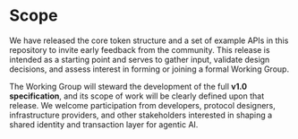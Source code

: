 # Scope

We have released the core token structure and a set of example APIs in this 
repository to invite early feedback from the community. This release is intended
as a starting point and serves to gather input, validate design decisions, and
assess interest in forming or joining a formal Working Group.

The Working Group will steward the development of the full **v1.0 specification**,
and its scope of work will be clearly defined upon that release. We welcome
participation from developers, protocol designers, infrastructure providers, and
other stakeholders interested in shaping a shared identity and transaction layer
for agentic AI.

